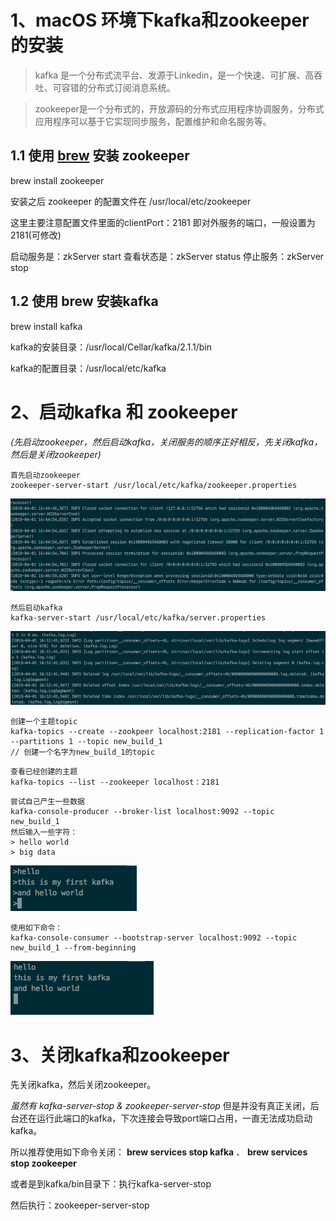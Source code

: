 # 1、macOS 环境下kafka和zookeeper的安装
> kafka 是一个分布式流平台、发源于Linkedin，是一个快速、可扩展、高吞吐、可容错的分布式订阅消息系统。

> zookeeper是一个分布式的，开放源码的分布式应用程序协调服务，分布式应用程序可以基于它实现同步服务，配置维护和命名服务等。

## 1.1 使用 [brew](https://brew.sh/) 安装 zookeeper 

brew install zookeeper

安装之后 zookeeper 的配置文件在 /usr/local/etc/zookeeper

这里主要注意配置文件里面的clientPort：2181 即对外服务的端口，一般设置为2181(可修改)

启动服务是：zkServer start
查看状态是：zkServer status
停止服务：zkServer stop

## 1.2 使用 brew 安装kafka

brew install kafka

kafka的安装目录：/usr/local/Cellar/kafka/2.1.1/bin

kafka的配置目录：/usr/local/etc/kafka

# 2、启动kafka 和 zookeeper
*(先启动zookeeper，然后启动kafka，关闭服务的顺序正好相反，先关闭kafka，然后是关闭zookeeper)*
```
首先启动zookeeper
zookeeper-server-start /usr/local/etc/kafka/zookeeper.properties
```
![avatar](./zookeeperstart.png)
```
然后启动kafka
kafka-server-start /usr/local/etc/kafka/server.properties
```
![avatar](./kafkastart.png)

```
创建一个主题topic
kafka-topics --create --zookpeer localhost:2181 --replication-factor 1 --partitions 1 --topic new_build_1
// 创建一个名字为new_build_1的topic
```

```
查看已经创建的主题
kafka-topics --list --zookeeper localhost：2181
```

```
尝试自己产生一些数据
kafka-console-producer --broker-list localhost:9092 --topic new_build_1
然后输入一些字符：
> hello world 
> big data
```
![avatar](./inputstream.png)
```
使用如下命令：
kafka-console-consumer --bootstrap-server localhost:9092 --topic new_build_1 --from-beginning
```
![avatar](./outputstream.png)

# 3、关闭kafka和zookeeper
先关闭kafka，然后关闭zookeeper。

*虽然有 kafka-server-stop & zookeeper-server-stop*
但是并没有真正关闭，后台还在运行此端口的kafka，下次连接会导致port端口占用，一直无法成功启动kafka。

所以推荐使用如下命令关闭：
**brew services stop kafka** 、 **brew services stop zookeeper**

或者是到kafka/bin目录下：执行kafka-server-stop

然后执行：zookeeper-server-stop

